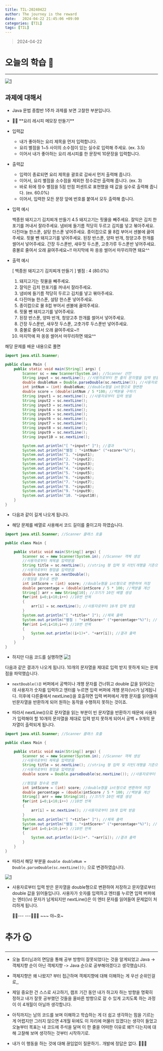 ```yaml
---
title: TIL-20240422
author: The journey is the reward
date:   2024-04-22 21:45:06 +09:00
categories: [TIL]
tags: [TIL]
---
```


> 2024-04-22

# 오늘의 학습 🌠
---
<a  href="https://github.com/LeeNaYoung240/LeeNaYoung240.github.io/assets/107848521/508c1ca6-10b6-4663-b1f9-7abf88bdeb51"  class="popup img-link"><img  src="https://github.com/LeeNaYoung240/LeeNaYoung240.github.io/assets/107848521/508c1ca6-10b6-4663-b1f9-7abf88bdeb51"  alt="1"  loading="lazy"></a>  

## 과제에 대해서

- Java 문법 종합반 1주차 과제를 보면 고찰한 부분입니다.
- <aside> 💁‍♀️ **요리 레시피 메모장 만들기**

-   입력값
    -   내가 좋아하는 요리 제목을 먼저 입력합니다.
    -   요리 별점을 1~5 사이의 소수점이 있는 실수로 입력해 주세요. (ex. 3.5)
    -   이어서 내가 좋아하는 요리 레시피를 한 문장씩 10문장을 입력합니다.
-   출력값
    -   입력이 종료되면 요리 제목을 괄호로 감싸서 먼저 출력해 줍니다.
    -   이어서, 요리 별점을 소수점을 제외한 정수로만 출력해 줍니다. (ex. 3)
    -   바로 뒤에 정수 별점을 5점 만점 퍼센트로 표현했을 때 값을 실수로 출력해 줍니다. (ex. 60.0%)
    -   이어서, 입력한 모든 문장 앞에 번호를 붙여서 모두 출력해 줍니다. </aside>

- 입력 예시

    백종원 돼지고기 김치찌개 만들기
    4.5
    돼지고기는 핏물을 빼주세요.
    잘익은 김치 한포기를 꺼내서 잘라주세요.
    냄비에 들기름 적당히 두르고 김치를 넣고 볶아주세요.
    다진마늘 한스푼, 설탕 한스푼 넣어주세요.
    종이컵으로 물 8컵 부어서 센불에 끓여주세요.
    핏물 뺀 돼지고기를 넣어주세요.
    된장 반스푼, 양파 반개, 청양고추 한개를 썰어서 넣어주세요.
    간장 두스푼반, 새우젓 두스푼, 고춧가루 두스푼반 넣어주세요.
    중불로 줄여서 오래 끓여주세요~!!	
    마지막에 파 쏭쏭 썰어서 마무리하면 돼요^^

- 출력 예시

    [ 백종원 돼지고기 김치찌개 만들기 ]
    별점 : 4 (80.0%)
    1. 돼지고기는 핏물을 빼주세요.
    2. 잘익은 김치 한포기를 꺼내서 잘라주세요.
    3. 냄비에 들기름 적당히 두르고 김치를 넣고 볶아주세요.
    4. 다진마늘 한스푼, 설탕 한스푼 넣어주세요.
    5. 종이컵으로 물 8컵 부어서 센불에 끓여주세요.
    6. 핏물 뺀 돼지고기를 넣어주세요.
    7. 된장 반스푼, 양파 반개, 청양고추 한개를 썰어서 넣어주세요.
    8. 간장 두스푼반, 새우젓 두스푼, 고춧가루 두스푼반 넣어주세요.
    9. 중불로 줄여서 오래 끓여주세요~!!	
    10. 마지막에 파 쏭쏭 썰어서 마무리하면 돼요^^

해당 문제를 배운 내용으로 풀면 
```java
import java.util.Scanner;

public class Main {
    public static void main(String[] args) {
        Scanner sc = new Scanner(System.in); //Scanner 선언
        String input = sc.nextLine(); //사용자로부터 한 줄의 문자열을 입력 받음
        double doubleNum = Double.parseDouble(sc.nextLine()); //사용자로부터 입력받은 문자열을 double형으로 변환하여 저장
        int intNum = (int) doubleNum; //double형을 int형으로 형변환
        double score = (double)intNum / 5 *100; //백분율 구하기
        String input1 = sc.nextLine(); //사용자로부터 입력 받음
        String input2 = sc.nextLine();
        String input3 = sc.nextLine();
        String input4 = sc.nextLine();
        String input5 = sc.nextLine();
        String input6 = sc.nextLine();
        String input7 = sc.nextLine();
        String input8 = sc.nextLine();
        String input9 = sc.nextLine();
        String input10 = sc.nextLine();

        System.out.println("[ "+input+" ]"); //결과
        System.out.println("별점 : "+intNum+" ("+score+"%)");
        System.out.println("1. "+input1);
        System.out.println("2. "+input2);
        System.out.println("3. "+input3);
        System.out.println("4. "+input4);
        System.out.println("5. "+input5);
        System.out.println("6. "+input6);
        System.out.println("7. "+input7);
        System.out.println("8. "+input8);
        System.out.println("9. "+input9);
        System.out.println("10. "+input10);
    }
}
```
- 다음과 같이 길게 나오게 됩니다.

- 해당 문제를 배열로 사용해서 코드 길이를 줄이고자 하였습니다.

```java
import java.util.Scanner; //Scanner 클래스 호출

public class Main {

    public static void main(String[] args) {
        Scanner sc = new Scanner(System.in); //Scanner 객체 생성
        //사용자로부터 제목을 입력받음
        String title = sc.nextLine(); //string 형 입력 및 리턴(개행을 기준으로 한 줄을 읽음)
        //사용자로부터 평점을 입력받음
        double score = sc.nextDouble();
        //평점을 정수로 변환
        int intScore = (int) score; //double형을 int형으로 변환하여 저장
        double percentage = (double)intScore / 5 * 100; //백분율 계산
        String[] arr = new String[10]; //크기가 10인 배열 생성
        for(int i=0;i<10;i++) //10번 반복
        {
            arr[i] = sc.nextLine(); //사용자로부터 10개 입력 받음
        }
        System.out.println("[ "+title+" ]"); //제목 출력
        System.out.println("별점 : "+intScore+" ("+percentage+"%)"); //평점과 백분율 출력
        for(int i=0;i<10;i++) //10번 반복
        {
            System.out.println((i+1)+". "+arr[i]); //결과 출력
        }
    }
}

```
- 하지만 다음 코드를 실행하면 
<a  href="https://github.com/LeeNaYoung240/LeeNaYoung240.github.io/assets/107848521/f7d569e4-634e-4a4d-a3e0-bcfadd183302"  class="popup img-link"><img  src="https://github.com/LeeNaYoung240/LeeNaYoung240.github.io/assets/107848521/f7d569e4-634e-4a4d-a3e0-bcfadd183302"  alt="1"  loading="lazy"></a>  

다음과 같은 결과가 나오게 됩니다.  10개의 문자열을 제대로 입력 받지 못하게 되는 문제점을 파악했습니다.

- ```nextDouble()은``` 버퍼에서 공백이나 개행 문자를 건너뛰고 double 값을 읽어오는데 사용자가 숫자를 입력하고 엔터를 누르면 입력 버퍼에 개행 문자(\n)가 남게됩니다.  이후에 다른줄에서 nextLine()을 호출하면 입력 버퍼에서 개행 문자를 읽어들여 빈문자열을 반환하게 되어 원하는 동작을 수행하지 못하는 것이죠. 

- 따라서 nextLine()으로 문자열을 읽는 부분이 빈 문자열을 반환하기 때문에 사용자가 입력해야 할 10개의 문자열을 제대로 입력 받지 못하게 되어서 공백 + 9개의 문자열이 출력되게 됩니다.

```java
import java.util.Scanner; //Scanner 클래스 호출

public class Main {

    public static void main(String[] args) {
        Scanner sc = new Scanner(System.in); //Scanner 객체 생성
        //사용자로부터 제목을 입력받음
        String title = sc.nextLine(); //string 형 입력 및 리턴(개행을 기준으로 한 줄을 읽음)
        //사용자로부터 평점을 입력받음
        double score = Double.parseDouble(sc.nextLine()); //사용자로부터 입력받은 문자열을 double형으로 변환하여 저장
       
        //평점을 정수로 변환
        int intScore = (int) score; //double형을 int형으로 변환하여 저장
        double percentage = (double)intScore / 5 * 100; //백분율 계산
        String[] arr = new String[10]; //크기가 10인 배열 생성
        for(int i=0;i<10;i++) //10번 반복
        {
            arr[i] = sc.nextLine(); //사용자로부터 10개 입력 받음
        }
        System.out.println("[ "+title+" ]"); //제목 출력
        System.out.println("별점 : "+intScore+" ("+percentage+"%)"); //평점과 백분율 출력
        for(int i=0;i<10;i++) //10번 반복
        {
            System.out.println((i+1)+". "+arr[i]); //결과 출력
        }
    }
}

```

- 따라서 해당 부분을 ```double doubleNum = Double.parseDouble(sc.nextLine());```
으로 변경하였습니다.

<a  href="https://github.com/LeeNaYoung240/LeeNaYoung240.github.io/assets/107848521/0156db2f-2540-4654-97f5-b9aa5137b4fb"  class="popup img-link"><img  src="https://github.com/LeeNaYoung240/LeeNaYoung240.github.io/assets/107848521/0156db2f-2540-4654-97f5-b9aa5137b4fb"  alt="1"  loading="lazy"></a>  

- 사용자로부터 입력 받은 문자열을 double형으로 변환하여 저장하고 문자열로부터 double 값을 읽어들입니다. 사용자가 숫자를 입력하고 엔터를 누르면 입력 버퍼에는 엔터(\n) 문자가 남게되지만 nextLine()은 이 엔터 문자를 읽어들여 문제없이 처리하게 됩니다.

	🐱‍🏍--- ---🤸🏻‍♀️ ~~~ 야~호~


#  추가 🕤
---
- 오늘 튜터님과의 면담을 통해 공부 방향이 잘못되었다는 것을 알게되었고 Java -> 객체지향 순이 아닌 객체지향 -> Java 순으로 공부해야겠다고 생각했습니다.

- 객체지향은 왜 나왔지? 부터 접근하며 객체지향에 대해 이해하는 게 우선 순위인걸로,,

- 제일 중요한 건 스스로 사고하기, 캠프 기간 동안 내가 하고자 하는 방향을 명확히 정하고 내가 잘못 공부했던 것들을 올바른 방향으로 갈 수 있게 고치도록 하는 과정이 이 4개월이 아닐까 생각합니다.

-  아직까지는 남의 코드를 보며 이해하고 학습하는 게 더 쉽고 생각하는 힘을 기르는 게 어렵지만 그러지 않으면 4개월 뒤에도 이 자리에 머물러 있겠다는 생각이 들었고 오늘부터 목표는 내 코드에 주석을 달며 이 한 줄을  어떠한 이유로 왜?! 다는지에 대해 고찰해 보며 생각하는 것부터 시작하기로.

- 내가 이 행동을 하는 것에 대해 끊임없이 질문하기.. 개발에 정답은 없다. 🤸🏻‍♀️